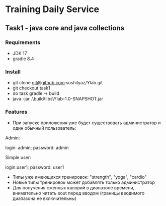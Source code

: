 # Training Daily Service
## Task1 - java core and java collections
### Requirements
* JDK 17
* gradle 8.4
### Install
* git clone git@github.com:sushilyaz/Ylab.git
* git checkout task1
* do task gradle -> build
* java -jar .\build\libs\Ylab-1.0-SNAPSHOT.jar
### Features
* При запуске приложения уже будет существовать администратор и один обычный пользователь:

Admin:

login: admin; password: admin

Simple user:

login:user1; password: user1

* Типы уже имеющихся тренировок: "strength", "yoga", "cardio"
* Новые типы тренировок может добавлять только администратор
* Для получения сженных калорий в диапазоне времени, внимательно читать sout перед вводом (границы вводимого диапазона не включительны)